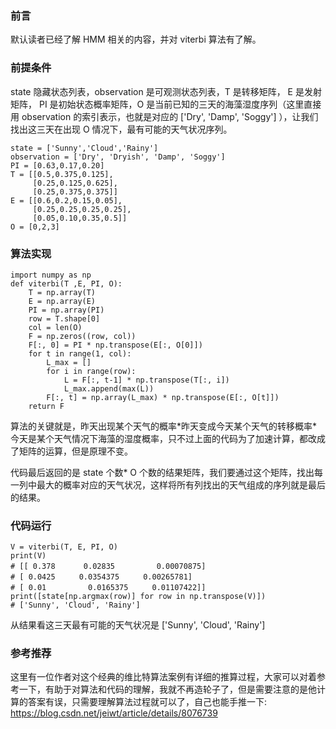 ### 前言

默认读者已经了解 HMM 相关的内容，并对 viterbi 算法有了解。

### 前提条件
	
state 隐藏状态列表，observation  是可观测状态列表，T 是转移矩阵， E 是发射矩阵， PI 是初始状态概率矩阵，O 是当前已知的三天的海藻湿度序列（这里直接用 observation 的索引表示，也就是对应的 ['Dry', 'Damp', 'Soggy'] ），让我们找出这三天在出现 O 情况下，最有可能的天气状况序列。
	
	state = ['Sunny','Cloud','Rainy']
	observation = ['Dry', 'Dryish', 'Damp', 'Soggy']
	PI = [0.63,0.17,0.20]
	T = [[0.5,0.375,0.125],
	     [0.25,0.125,0.625],
	     [0.25,0.375,0.375]]
	E = [[0.6,0.2,0.15,0.05],
	     [0.25,0.25,0.25,0.25],
	     [0.05,0.10,0.35,0.5]]
	O = [0,2,3]

### 算法实现

	import numpy as np
	def viterbi(T ,E, PI, O):
	    T = np.array(T)
	    E = np.array(E)
	    PI = np.array(PI)
	    row = T.shape[0]
	    col = len(O)
	    F = np.zeros((row, col))
	    F[:, 0] = PI * np.transpose(E[:, O[0]])
	    for t in range(1, col):
	        L_max = []
	        for i in range(row):
	            L = F[:, t-1] * np.transpose(T[:, i])
	            L_max.append(max(L))
	        F[:, t] = np.array(L_max) * np.transpose(E[:, O[t]])
	    return F

算法的关键就是，昨天出现某个天气的概率\*昨天变成今天某个天气的转移概率\*今天是某个天气情况下海藻的湿度概率，只不过上面的代码为了加速计算，都改成了矩阵的运算，但是原理不变。

代码最后返回的是 state 个数\* O 个数的结果矩阵，我们要通过这个矩阵，找出每一列中最大的概率对应的天气状况，这样将所有列找出的天气组成的序列就是最后的结果。

### 代码运行
	
	V = viterbi(T, E, PI, O)
	print(V)
	# [[ 0.378　　   0.02835　　      0.00070875]
	# [ 0.0425 　　 0.0354375 　　 0.00265781]
	# [ 0.01 　　     0.0165375 　　 0.01107422]]
	print([state[np.argmax(row)] for row in np.transpose(V)])
	# ['Sunny', 'Cloud', 'Rainy']
	
从结果看这三天最有可能的天气状况是	  ['Sunny', 'Cloud', 'Rainy']

### 参考推荐

这里有一位作者对这个经典的维比特算法案例有详细的推算过程，大家可以对着参考一下，有助于对算法和代码的理解，我就不再造轮子了，但是需要注意的是他计算的答案有误，只需要理解算法过程就可以了，自己也能手推一下: https://blog.csdn.net/jeiwt/article/details/8076739